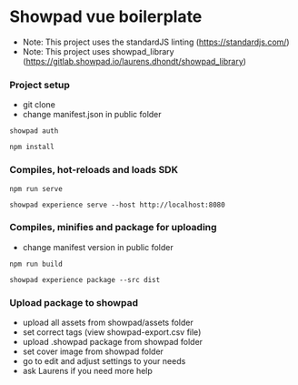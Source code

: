 # Showpad vue boilerplate

* Note: This project uses the standardJS linting (https://standardjs.com/)
* Note: This project uses showpad_library (https://gitlab.showpad.io/laurens.dhondt/showpad_library)

### Project setup

* git clone
* change manifest.json in public folder

```
showpad auth
```

```
npm install
```

### Compiles, hot-reloads and loads SDK

```
npm run serve
```

```
showpad experience serve --host http://localhost:8080
```

### Compiles, minifies and package for uploading

* change manifest version in public folder

```
npm run build
```

```
showpad experience package --src dist
```

### Upload package to showpad

* upload all assets from showpad/assets folder
* set correct tags (view showpad-export.csv file)
* upload .showpad package from showpad folder
* set cover image from showpad folder
* go to edit and adjust settings to your needs
* ask Laurens if you need more help
